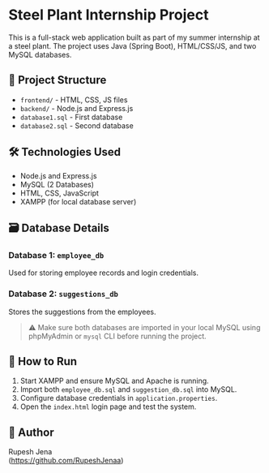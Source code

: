# Steel Plant Internship Project

This is a full-stack web application built as part of my summer internship at a steel plant. The project uses Java (Spring Boot), HTML/CSS/JS, and two MySQL databases.

## 📁 Project Structure

- `frontend/` - HTML, CSS, JS files
- `backend/` - Node.js and Express.js
- `database1.sql` - First database
- `database2.sql` - Second database

## 🛠️ Technologies Used

- Node.js and Express.js
- MySQL (2 Databases)
- HTML, CSS, JavaScript
- XAMPP (for local database server)

## 🗃️ Database Details

### Database 1: `employee_db`
Used for storing employee records and login credentials.

### Database 2: `suggestions_db`
Stores the suggestions from the employees.

> ⚠️ Make sure both databases are imported in your local MySQL using phpMyAdmin or `mysql` CLI before running the project.

## 🚀 How to Run

1. Start XAMPP and ensure MySQL and Apache is running.
2. Import both `employee_db.sql` and `suggestion_db.sql` into MySQL.
3. Configure database credentials in `application.properties`.
4. Open the `index.html` login page and test the system.

## 👤 Author

Rupesh Jena  
(https://github.com/RupeshJenaa)
